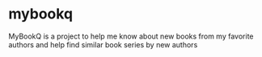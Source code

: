 # mybookq
MyBookQ is a project to help me know about new books from my favorite authors and help find similar book series by new authors

